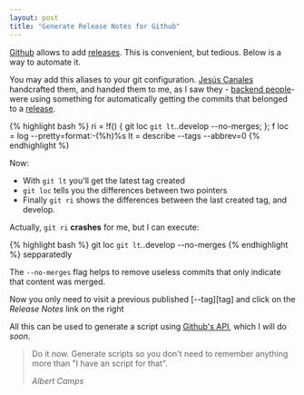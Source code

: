 ```yaml
---
layout: post
title: "Generate Release Notes for Github"
---
```


[Github][gh] allows to add [releases][release]. This is convenient, but tedious. Below is a way to automate it.

You may add this aliases to your git configuration. [Jesús Canales][jesus] handcrafted them, and handed them to me, as I saw they - [backend people][engineering]- were using something for automatically getting the commits that belonged to a [release][git-flow].

{% highlight bash %}
ri = !f() { git loc `git lt`..develop --no-merges; }; f
loc = log --pretty=format:-(%h)%s
lt = describe --tags --abbrev=0
{% endhighlight %}

Now:

* With `git lt` you'll get the latest tag created
* `git loc` tells you the differences between two pointers
* Finally `git ri` shows the differences between the last created tag, and develop.

Actually, `git ri` **crashes** for me, but I can execute:

{% highlight bash %}
git loc `git lt`..develop --no-merges
{% endhighlight %} sepparatedly

The `--no-merges` flag helps to remove useless commits that only indicate that content was merged.

Now you only need to visit a previous published [--tag][tag] and click on the _Release Notes_ link on the right

All this can be used to generate a script using [Github's API](https://developer.github.com/v3/repos/releases/#create-a-release), which I will do _soon_.

<blockquote>
<p>Do it now. Generate scripts so you don't need to remember anything more than "I have an script for that".</p>
<footer><cite>Albert Camps</cite></footer>
</blockquote>

[gh]: http://www.github.com
[release]: https://help.github.com/articles/creating-releases/
[git-flow]: http://danielkummer.github.io/git-flow-cheatsheet/#release
[jesus]: https://twitter.com/tanque_tm
[engineering]: http://engineering.socialpoint.es
[secret-link]: https://github.com/arzynik/github-auto-release
[secret-link-2]: http://www.barrykooij.com/create-github-releases-via-command-line/
[secret-link-3]: http://www.janosgyerik.com/deploying-new-releases-using-git-and-the-post-receive-hook/

[secret-link-4]: http://stackoverflow.com/questions/9132144/how-can-i-automatically-deploy-my-app-after-a-git-push-github-and-node-js
[secret-link-5]:https://github.com/tj/git-extras/wiki/Commands
